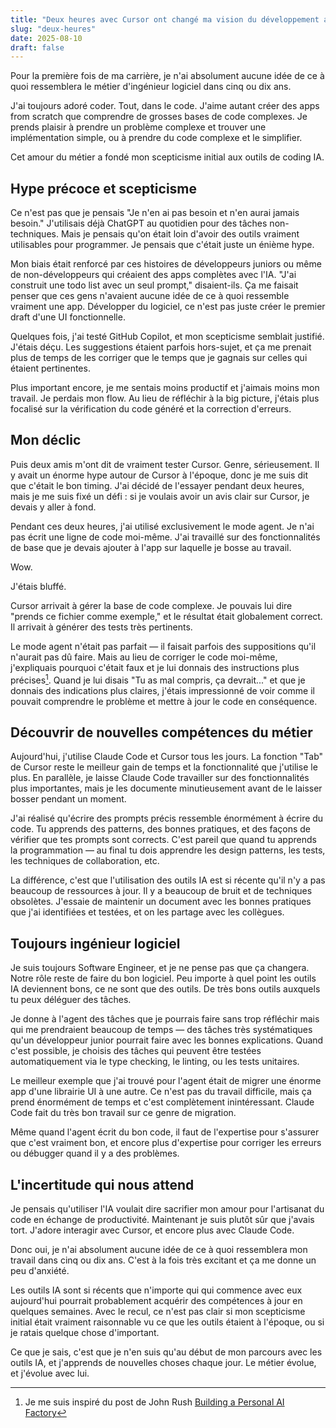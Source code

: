 ```yaml
---
title: "Deux heures avec Cursor ont changé ma vision du développement avec l'IA"
slug: "deux-heures"
date: 2025-08-10
draft: false
---
```


Pour la première fois de ma carrière, je n'ai absolument aucune idée de ce à quoi ressemblera le métier d'ingénieur logiciel dans cinq ou dix ans.

J'ai toujours adoré coder. Tout, dans le code. J'aime autant créer des apps from scratch que comprendre de grosses bases de code complexes. Je prends plaisir à prendre un problème complexe et trouver une implémentation simple, ou à prendre du code complexe et le simplifier.

Cet amour du métier a fondé mon scepticisme initial aux outils de coding IA.

## Hype précoce et scepticisme

Ce n'est pas que je pensais "Je n'en ai pas besoin et n'en aurai jamais besoin." J'utilisais déjà ChatGPT au quotidien pour des tâches non-techniques. Mais je pensais qu'on était loin d'avoir des outils vraiment utilisables pour programmer. Je pensais que c'était juste un énième hype.

Mon biais était renforcé par ces histoires de développeurs juniors ou même de non-développeurs qui créaient des apps complètes avec l'IA. "J'ai construit une todo list avec un seul prompt," disaient-ils. Ça me faisait penser que ces gens n'avaient aucune idée de ce à quoi ressemble vraiment une app. Développer du logiciel, ce n'est pas juste créer le premier draft d'une UI fonctionnelle.

Quelques fois, j'ai testé GitHub Copilot, et mon scepticisme semblait justifié. J'étais déçu. Les suggestions étaient parfois hors-sujet, et ça me prenait plus de temps de les corriger que le temps que je gagnais sur celles qui étaient pertinentes.

Plus important encore, je me sentais moins productif et j'aimais moins mon travail. Je perdais mon flow. Au lieu de réfléchir à la big picture, j'étais plus focalisé sur la vérification du code généré et la correction d'erreurs.

## Mon déclic

Puis deux amis m'ont dit de vraiment tester Cursor. Genre, sérieusement. Il y avait un énorme hype autour de Cursor à l'époque, donc je me suis dit que c'était le bon timing. J'ai décidé de l'essayer pendant deux heures, mais je me suis fixé un défi : si je voulais avoir un avis clair sur Cursor, je devais y aller à fond.

Pendant ces deux heures, j'ai utilisé exclusivement le mode agent. Je n'ai pas écrit une ligne de code moi-même. J'ai travaillé sur des fonctionnalités de base que je devais ajouter à l'app sur laquelle je bosse au travail.

Wow.

J'étais bluffé.

Cursor arrivait à gérer la base de code complexe. Je pouvais lui dire "prends ce fichier comme exemple," et le résultat était globalement correct. Il arrivait à générer des tests très pertinents.

Le mode agent n'était pas parfait — il faisait parfois des suppositions qu'il n'aurait pas dû faire. Mais au lieu de corriger le code moi-même, j'expliquais pourquoi c'était faux et je lui donnais des instructions plus précises[^1]. Quand je lui disais "Tu as mal compris, ça devrait..." et que je donnais des indications plus claires, j'étais impressionné de voir comme il pouvait comprendre le problème et mettre à jour le code en conséquence.

## Découvrir de nouvelles compétences du métier

Aujourd'hui, j'utilise Claude Code et Cursor tous les jours. La fonction "Tab" de Cursor reste le meilleur gain de temps et la fonctionnalité que j'utilise le plus. En parallèle, je laisse Claude Code travailler sur des fonctionnalités plus importantes, mais je les documente minutieusement avant de le laisser bosser pendant un moment.

J'ai réalisé qu'écrire des prompts précis ressemble énormément à écrire du code. Tu apprends des patterns, des bonnes pratiques, et des façons de vérifier que tes prompts sont corrects. C'est pareil que quand tu apprends la programmation — au final tu dois apprendre les design patterns, les tests, les techniques de collaboration, etc.

La différence, c'est que l'utilisation des outils IA est si récente qu'il n'y a pas beaucoup de ressources à jour. Il y a beaucoup de bruit et de techniques obsolètes. J'essaie de maintenir un document avec les bonnes pratiques que j'ai identifiées et testées, et on les partage avec les collègues.

## Toujours ingénieur logiciel

Je suis toujours Software Engineer, et je ne pense pas que ça changera. Notre rôle reste de faire du bon logiciel. Peu importe à quel point les outils IA deviennent bons, ce ne sont que des outils. De très bons outils auxquels tu peux déléguer des tâches.

Je donne à l'agent des tâches que je pourrais faire sans trop réfléchir mais qui me prendraient beaucoup de temps — des tâches très systématiques qu'un développeur junior pourrait faire avec les bonnes explications. Quand c'est possible, je choisis des tâches qui peuvent être testées automatiquement via le type checking, le linting, ou les tests unitaires.

Le meilleur exemple que j'ai trouvé pour l'agent était de migrer une énorme app d'une librairie UI à une autre. Ce n'est pas du travail difficile, mais ça prend énormément de temps et c'est complètement inintéressant. Claude Code fait du très bon travail sur ce genre de migration.

Même quand l'agent écrit du bon code, il faut de l'expertise pour s'assurer que c'est vraiment bon, et encore plus d'expertise pour corriger les erreurs ou débugger quand il y a des problèmes.

## L'incertitude qui nous attend

Je pensais qu'utiliser l'IA voulait dire sacrifier mon amour pour l'artisanat du code en échange de productivité. Maintenant je suis plutôt sûr que j'avais tort. J'adore interagir avec Cursor, et encore plus avec Claude Code.

Donc oui, je n'ai absolument aucune idée de ce à quoi ressemblera mon travail dans cinq ou dix ans. C'est à la fois très excitant et ça me donne un peu d'anxiété.

Les outils IA sont si récents que n'importe qui qui commence avec eux aujourd'hui pourrait probablement acquérir des compétences à jour en quelques semaines. Avec le recul, ce n'est pas clair si mon scepticisme initial était vraiment raisonnable vu ce que les outils étaient à l'époque, ou si je ratais quelque chose d'important.

Ce que je sais, c'est que je n'en suis qu'au début de mon parcours avec les outils IA, et j'apprends de nouvelles choses chaque jour. Le métier évolue, et j'évolue avec lui.

[^1]: Je me suis inspiré du post de John Rush [Building a Personal AI Factory](https://www.john-rush.com/posts/ai-20250701.html)

